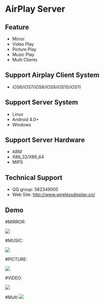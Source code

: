 AirPlay Server
===
Feature
----
* Mirror
* Video Play
* Picture Play
* Music Play
* Multi Clients

Support Airplay Client System
-----
* iOS6/iOS7/iOS8/iOS9/iOS10/iOS11

Support Server System
------
* Linux
* Android 4.0+
* Windows

Support Server Hardware
-----
* ARM
* X86_32/X86_64
* MIPS

Technical Support
-----
* QQ group: 582349005
* Web Site: http://www.wirelessdisplay.cn/


Demo
----
#MIRROR:

![](https://github.com/wirelessdisplay/AirPlay/blob/master/mirror.gif)

#MUSIC:

![](https://github.com/wirelessdisplay/AirPlay/blob/master/music.gif)

#PICTURE:

![](https://github.com/wirelessdisplay/AirPlay/blob/master/pic.gif)

#VIDEO:

![](https://github.com/wirelessdisplay/AirPlay/blob/master/video.gif)

#Multi
![](https://github.com/wirelessdisplay/AirPlay/blob/master/two.gif)

